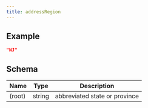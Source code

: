 ```yaml
---
title: addressRegion
---
```

## Example



```json
"NJ"
```

## Schema

| Name | Type | Description |
|---|---|---|
| (root) | string | abbreviated state or province |

